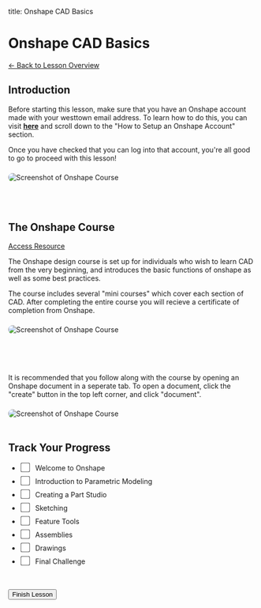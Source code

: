 title: Onshape CAD Basics

<style>
  #onshape-progress-list input[type="checkbox"] {
    transform: scale(1.5);        /* Make the checkbox larger */
    margin-right: 10px;
    cursor: pointer;              /* Pointer cursor on hover */
  }

  #onshape-progress-list label {
    cursor: pointer;              /* Also make label clickable with pointer */
  }

  #onshape-progress-list li {
    margin-bottom: 8px;
  }
</style>


<div id="lesson-id" data-lesson-id="onshapebasics"></div>
<h1 class="lesson-title">Onshape CAD Basics</h1>
<p class="lesson-subtitle">
  <a href="/design/cad/" class="lesson-back-inline">← Back to Lesson Overview</a>
</p>


<div class="lesson-article">

  <h2><strong>Introduction</strong></h2>

  <p>Before starting this lesson, make sure that you have an Onshape account made with your westtown email address. To learn how to do this, you can visit <strong><a href="/design/cad/whatis"> here</a></strong> and scroll down to the "How to Setup an Onshape Account" section.
  </p> 

  <p>Once you have checked that you can log into that account, you're all good to go to proceed with this lesson! </p>

  <img src="/assets/imgs/onshape_dashboard.png" alt="Screenshot of Onshape Course" style="max-width: 100%; border-radius: 8px; margin-top: 0.5rem;">

  <div style="margin-top: 5rem;"></div>

<div class="header-w-button">
  <h2><strong>The Onshape Course</strong></h2>
  <a href="https://learn.onshape.com/learn/learning-path/introduction-to-cad" target="_blank" rel="noopener noreferrer" class="article-button">
    Access Resource
  </a>
</div>

 <p>The Onshape design course is set up for individuals who wish to learn CAD from the very beginning, and introduces the basic functions of onshape as well as some best practices. </p>

  <p>The course includes several "mini courses" which cover each section of CAD. After completing the entire course you will recieve a certificate of completion from Onshape. </p>


<img src="/assets/imgs/onshape_new2cad.png" alt="Screenshot of Onshape Course" style="max-width: 100%; border-radius: 8px; margin-top: 0.5rem;">

<div style="margin-top: 5rem;"></div>

<p> It is recommended that you follow along with the course by opening an Onshape document in a seperate tab. To open a document, click the "create" button in the top left corner, and click "document". </p>

<img src="/assets/imgs/onshape_create_document.png" alt="Screenshot of Onshape Course" style="max-width: 100%; border-radius: 8px; margin-top: 0.5rem;">


<div style="margin-top: 3rem;"></div>


<h2><strong>Track Your Progress</strong></h2>

<ul id="onshape-progress-list">
  <li><label><input type="checkbox" id="onshape-section-1"> Welcome to Onshape</label></li>
  <li><label><input type="checkbox" id="onshape-section-2"> Introduction to Parametric Modeling</label></li>
  <li><label><input type="checkbox" id="onshape-section-3"> Creating a Part Studio</label></li>
  <li><label><input type="checkbox" id="onshape-section-4"> Sketching</label></li>
  <li><label><input type="checkbox" id="onshape-section-5"> Feature Tools</label></li>
  <li><label><input type="checkbox" id="onshape-section-6"> Assemblies</label></li>
  <li><label><input type="checkbox" id="onshape-section-7"> Drawings</label></li>
  <li><label><input type="checkbox" id="onshape-section-8"> Final Challenge</label></li>
</ul>


<div style="margin-top: 3rem;"></div>



<button id="finish-lesson" class="completed-lesson-button">
  Finish Lesson
</button>

<script>
  const checkboxes = document.querySelectorAll('#onshape-progress-list input[type="checkbox"]');

  checkboxes.forEach(cb => {
    const id = cb.id;

    // Restore checkbox state from localStorage
    cb.checked = localStorage.getItem(id) === 'true';

    // Save checkbox state to localStorage on change
    cb.addEventListener('change', () => {
      localStorage.setItem(id, cb.checked);
    });
  });
</script>